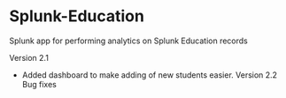 # Splunk-Education
Splunk app for performing analytics on Splunk Education records

Version 2.1
- Added dashboard to make adding of new students easier.
Version 2.2
Bug fixes

